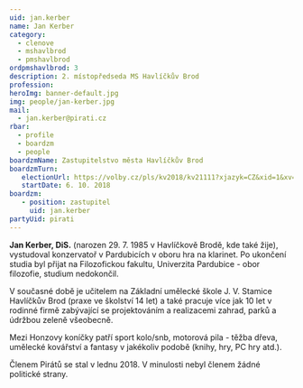 ```yaml
---
uid: jan.kerber
name: Jan Kerber
category:
  - clenove
  - mshavlbrod
  - pmshavlbrod
ordpmshavlbrod: 3
description: 2. místopředseda MS Havlíčkův Brod
profession:
heroImg: banner-default.jpg
img: people/jan-kerber.jpg
mail:
  - jan.kerber@pirati.cz
rbar:
  - profile
  - boardzm
  - people
boardzmName: Zastupitelstvo města Havlíčkův Brod
boardzmTurn:
   electionUrl: https://volby.cz/pls/kv2018/kv21111?xjazyk=CZ&xid=1&xv=23&xdz=2&xnumnuts=6101&xobec=568414&xstrana=0
   startDate: 6. 10. 2018
boardzm:
   - position: zastupitel
     uid: jan.kerber
partyUid: pirati
---
```


**Jan Kerber, DiS.** (narozen 29. 7. 1985 v Havlíčkově Brodě, kde také žije), vystudoval konzervatoř v Pardubicích v oboru hra na klarinet. Po ukončení studia byl přijat na Filozofickou fakultu, Univerzita Pardubice - obor filozofie, studium nedokončil.

V současné době je učitelem na Základní umělecké škole J. V. Stamice Havlíčkův Brod (praxe ve školství 14 let) a také pracuje více jak 10 let v rodinné firmě zabývající se projektováním a realizacemi zahrad, parků a údržbou zeleně všeobecně.

Mezi Honzovy koníčky patří sport kolo/snb, motorová pila - těžba dřeva, umělecké kovářství a fantasy v jakékoliv podobě (knihy, hry, PC hry atd.).

Členem Pirátů se stal v lednu 2018. V minulosti nebyl členem žádné politické strany.
